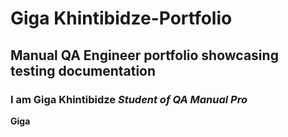 # Giga Khintibidze-Portfolio
## Manual QA Engineer portfolio showcasing testing documentation
### I am **Giga Khintibidze** *Student of QA Manual Pro*
**Giga**

